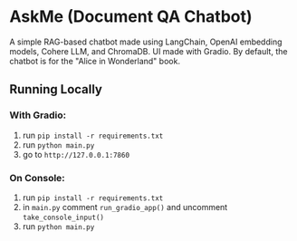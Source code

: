 # AskMe (Document QA Chatbot)
A simple RAG-based chatbot made using LangChain, OpenAI embedding models, Cohere LLM, and ChromaDB. UI made with Gradio.
By default, the chatbot is for the "Alice in Wonderland" book.

## Running Locally
### With Gradio:
1. run `pip install -r requirements.txt`
3. run `python main.py`
4. go to `http://127.0.0.1:7860`

### On Console:
1. run `pip install -r requirements.txt`
2. in `main.py` comment `run_gradio_app()` and uncomment `take_console_input()`
3. run `python main.py`
